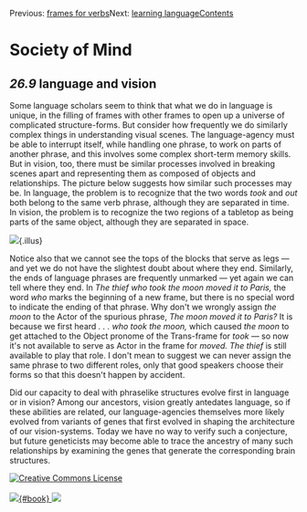 <div class="chapnav">

<span class="prev">Previous: [frames for
verbs](./som-26.8.html)</span><span class="next">Next: [learning
language](./som-26.10.html)</span><span
class="contents">[Contents](index.html)</span>
<div class="titlebar">

Society of Mind
===============

</div>

</div>

*26.9* language and vision
--------------------------

Some language scholars seem to think that what we do in language is
unique, in the filling of frames with other frames to open up a universe
of complicated structure-forms. But consider how frequently we do
similarly complex things in understanding visual scenes. The
language-agency must be able to interrupt itself, while handling one
phrase, to work on parts of another phrase, and this involves some
complex short-term memory skills. But in vision, too, there must be
similar processes involved in breaking scenes apart and representing
them as composed of objects and relationships. The picture below
suggests how similar such processes may be. In language, the problem is
to recognize that the two words *took* and *out* both belong to the same
verb phrase, although they are separated in time. In vision, the problem
is to recognize the two regions of a tabletop as being parts of the same
object, although they are separated in space.

![](./illus/ch26/26-14.png){.illus}

Notice also that we cannot see the tops of the blocks that serve as legs
— and yet we do not have the slightest doubt about where they end.
Similarly, the ends of language phrases are frequently unmarked — yet
again we can tell where they end. In *The thief who took the moon moved
it to Paris,* the word *who* marks the beginning of a new frame, but
there is no special word to indicate the ending of that phrase. Why
don't we wrongly assign *the moon* to the Actor of the spurious phrase,
*The moon moved it to Paris?* It is because we first heard *. . . who
took the moon,* which caused *the moon* to get attached to the Object
pronome of the Trans-frame for *took* — so now it's not available to
serve as Actor in the frame for *moved.* *The thief* is still available
to play that role. I don't mean to suggest we can never assign the same
phrase to two different roles, only that good speakers choose their
forms so that this doesn't happen by accident.

Did our capacity to deal with phraselike structures evolve first in
language or in vision? Among our ancestors, vision greatly antedates
language, so if these abilities are related, our language-agencies
themselves more likely evolved from variants of genes that first evolved
in shaping the architecture of our vision-systems. Today we have no way
to verify such a conjecture, but future geneticists may become able to
trace the ancestry of many such relationships by examining the genes
that generate the corresponding brain structures.

<div class="footer">

[![Creative Commons
License](http://i.creativecommons.org/l/by-nc-sa/3.0/80x15.png)](http://creativecommons.org/licenses/by-nc-sa/3.0/deed.en_US)\
\
[![](./images/som_book.jpeg){#book}
![](./images/a_logo_17.gif)](http://www.amazon.com/gp/product/0671657135?ie=UTF8&camp=1789&creativeASIN=0671657135&linkCode=xm2&tag=marvinminsky)

</div>
